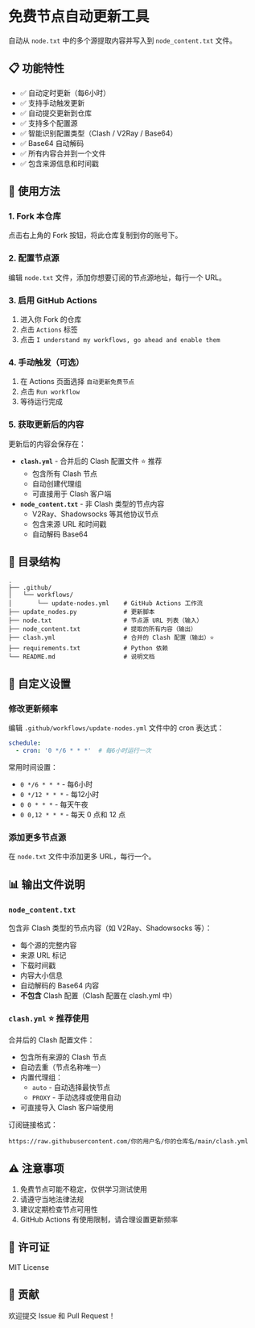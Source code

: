# 免费节点自动更新工具

自动从 `node.txt` 中的多个源提取内容并写入到 `node_content.txt` 文件。

## 📋 功能特性

- ✅ 自动定时更新（每6小时）
- ✅ 支持手动触发更新
- ✅ 自动提交更新到仓库
- ✅ 支持多个配置源
- ✅ 智能识别配置类型（Clash / V2Ray / Base64）
- ✅ Base64 自动解码
- ✅ 所有内容合并到一个文件
- ✅ 包含来源信息和时间戳

## 🚀 使用方法

### 1. Fork 本仓库

点击右上角的 Fork 按钮，将此仓库复制到你的账号下。

### 2. 配置节点源

编辑 `node.txt` 文件，添加你想要订阅的节点源地址，每行一个 URL。

### 3. 启用 GitHub Actions

1. 进入你 Fork 的仓库
2. 点击 `Actions` 标签
3. 点击 `I understand my workflows, go ahead and enable them`

### 4. 手动触发（可选）

1. 在 Actions 页面选择 `自动更新免费节点`
2. 点击 `Run workflow`
3. 等待运行完成

### 5. 获取更新后的内容

更新后的内容会保存在：
- **`clash.yml`** - 合并后的 Clash 配置文件 ⭐ 推荐
  - 包含所有 Clash 节点
  - 自动创建代理组
  - 可直接用于 Clash 客户端
- **`node_content.txt`** - 非 Clash 类型的节点内容
  - V2Ray、Shadowsocks 等其他协议节点
  - 包含来源 URL 和时间戳
  - 自动解码 Base64

## 📁 目录结构

```
.
├── .github/
│   └── workflows/
│       └── update-nodes.yml    # GitHub Actions 工作流
├── update_nodes.py             # 更新脚本
├── node.txt                    # 节点源 URL 列表（输入）
├── node_content.txt            # 提取的所有内容（输出）
├── clash.yml                   # 合并的 Clash 配置（输出）⭐
├── requirements.txt            # Python 依赖
└── README.md                   # 说明文档
```

## 🔧 自定义设置

### 修改更新频率

编辑 `.github/workflows/update-nodes.yml` 文件中的 cron 表达式：

```yaml
schedule:
  - cron: '0 */6 * * *'  # 每6小时运行一次
```

常用时间设置：
- `0 */6 * * *` - 每6小时
- `0 */12 * * *` - 每12小时
- `0 0 * * *` - 每天午夜
- `0 0,12 * * *` - 每天 0 点和 12 点

### 添加更多节点源

在 `node.txt` 文件中添加更多 URL，每行一个。

## 📊 输出文件说明

### `node_content.txt`
包含非 Clash 类型的节点内容（如 V2Ray、Shadowsocks 等）：
- 每个源的完整内容
- 来源 URL 标记
- 下载时间戳
- 内容大小信息
- 自动解码的 Base64 内容
- **不包含** Clash 配置（Clash 配置在 clash.yml 中）

### `clash.yml` ⭐ 推荐使用
合并后的 Clash 配置文件：
- 包含所有来源的 Clash 节点
- 自动去重（节点名称唯一）
- 内置代理组：
  - `auto` - 自动选择最快节点
  - `PROXY` - 手动选择或使用自动
- 可直接导入 Clash 客户端使用

订阅链接格式：
```
https://raw.githubusercontent.com/你的用户名/你的仓库名/main/clash.yml
```

## ⚠️ 注意事项

1. 免费节点可能不稳定，仅供学习测试使用
2. 请遵守当地法律法规
3. 建议定期检查节点可用性
4. GitHub Actions 有使用限制，请合理设置更新频率

## 📝 许可证

MIT License

## 🤝 贡献

欢迎提交 Issue 和 Pull Request！

